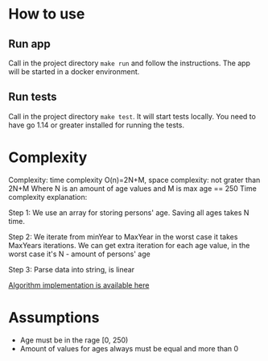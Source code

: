 # How to use
## Run app
Call in the project directory `make run` and follow the instructions. 
The app will be started in a docker environment.

## Run tests
Call in the project directory `make test`. It will start tests locally.
You need to have go 1.14 or greater installed for running the tests. 

# Complexity
Complexity: time complexity O(n)=2N+M, space complexity: not grater than 2N+M
Where N is an amount of age values and M is max age == 250
Time complexity explanation:
 
Step 1: We use an array for storing persons' age. Saving all ages takes N time.

Step 2: We iterate from minYear to MaxYear in the worst case it takes MaxYears iterations.
We can get extra iteration for each age value, in the worst case it's N - amount of persons' age

Step 3: Parse data into string, is linear

[Algorithm implementation is available here](app/processor/processor.go)

# Assumptions
- Age must be in the rage [0, 250)
- Amount of values for ages always must be equal and more than 0
            
    